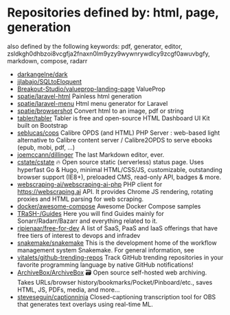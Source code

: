 # Repositories defined by: html, page, generation

also defined by the following keywords: pdf, generator, editor, zsldkgh0dhbzoi8vcgfja2fnaxn0lm9yzy9wywnrywdlcy9zcgf0awuvbgfy, markdown, compose, radarr

- [darkangelne/dark](https://github.com/darkangelne/dark)
- [jjlabajo/SQLtoEloquent](https://github.com/jjlabajo/SQLtoEloquent)
- [Breakout-Studio/valueprop-landing-page](https://github.com/Breakout-Studio/valueprop-landing-page)
  ValueProp
- [spatie/laravel-html](https://github.com/spatie/laravel-html)
  Painless html generation
- [spatie/laravel-menu](https://github.com/spatie/laravel-menu)
  Html menu generator for Laravel
- [spatie/browsershot](https://github.com/spatie/browsershot)
  Convert html to an image, pdf or string
- [tabler/tabler](https://github.com/tabler/tabler)
  Tabler is free and open-source HTML Dashboard UI Kit built on Bootstrap
- [seblucas/cops](https://github.com/seblucas/cops)
  Calibre OPDS (and HTML) PHP Server : web-based light alternative to Calibre content server / Calibre2OPDS to serve ebooks (epub, mobi, pdf, ...)
- [joemccann/dillinger](https://github.com/joemccann/dillinger)
  The last Markdown editor, ever.
- [cstate/cstate](https://github.com/cstate/cstate)
  🔥 Open source static (serverless) status page. Uses hyperfast Go & Hugo, minimal HTML/CSS/JS, customizable, outstanding browser support (IE8+), preloaded CMS, read-only API, badges & more.
- [webscraping-ai/webscraping-ai-php](https://github.com/webscraping-ai/webscraping-ai-php)
  PHP client for https://webscraping.ai API. It provides Chrome JS rendering, rotating proxies and HTML parsing for web scraping.
- [docker/awesome-compose](https://github.com/docker/awesome-compose)
  Awesome Docker Compose samples
- [TRaSH-/Guides](https://github.com/TRaSH-/Guides)
  Here you will find Guides mainly for Sonarr/Radarr/Bazarr and everything related to it.
- [ripienaar/free-for-dev](https://github.com/ripienaar/free-for-dev)
  A list of SaaS, PaaS and IaaS offerings that have free tiers of interest to devops and infradev
- [snakemake/snakemake](https://github.com/snakemake/snakemake)
  This is the development home of the workflow management system Snakemake. For general information, see
- [vitalets/github-trending-repos](https://github.com/vitalets/github-trending-repos)
  Track GitHub trending repositories in your favorite programming language by native GitHub notifications!
- [ArchiveBox/ArchiveBox](https://github.com/ArchiveBox/ArchiveBox)
  🗃 Open source self-hosted web archiving. Takes URLs/browser history/bookmarks/Pocket/Pinboard/etc., saves HTML, JS, PDFs, media, and more...
- [steveseguin/captionninja](https://github.com/steveseguin/captionninja)
  Closed-captioning transcription tool for OBS that generates text overlays using real-time ML.
